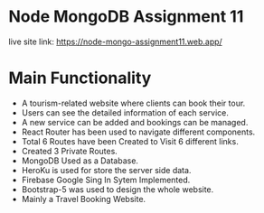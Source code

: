 # Node MongoDB Assignment 11
live site link: https://node-mongo-assignment11.web.app/
# Main Functionality
* A tourism-related website where clients can book their tour.
* Users can see the detailed information of each service.
* A new service can be added and bookings can be managed. 
* React Router  has been used to navigate different components.
* Total 6 Routes have been Created to Visit 6 different links.
* Created 3 Private Routes.
* MongoDB Used as a Database.
* HeroKu is used for store the server side data.
* Firebase Google Sing In Sytem Implemented.
* Bootstrap-5 was used to design the whole website.
* Mainly a Travel Booking Website.
